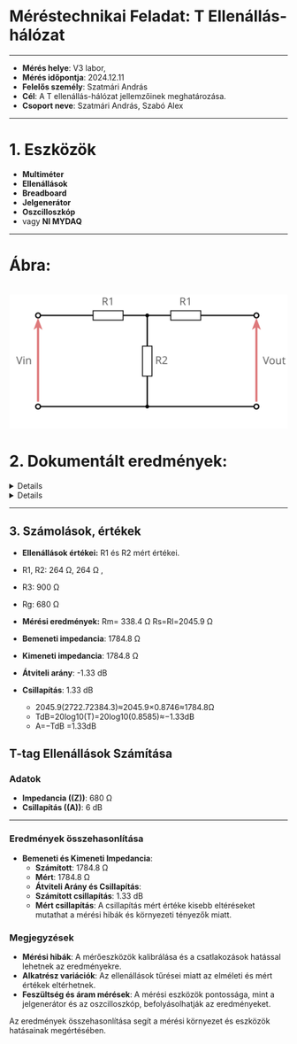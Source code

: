 # Méréstechnikai Feladat: T Ellenállás-hálózat
---

- **Mérés helye**: V3 labor,
- **Mérés időpontja**: 2024.12.11
- **Felelős személy**: Szatmári András
- **Cél**: A T ellenállás-hálózat jellemzőinek meghatározása.
- **Csoport neve**: Szatmári András, Szabó Alex
---

# 1. Eszközök

- **Multiméter**
- **Ellenállások**
- **Breadboard**
- **Jelgenerátor**
- **Oszcilloszkóp**
- vagy **NI MYDAQ**

---

# Ábra: 

<br>
<img src="https://raw.githubusercontent.com/1SzatmariAndras6/TAVKOZLES/5e951d5149058ee1226aa7e69a42019efbca4d91/JEGYZOKONYV/01%20-%20T%20m%C3%A9r%C3%A9si%20feladat/attenuator-resistive-t-section-pad.svg">

# 2. Dokumentált eredmények:

  <details> 
<br>
<img src="https://raw.githubusercontent.com/1SzatmariAndras6/TAVKOZLES/refs/heads/main/JEGYZOKONYV/01.%20-%20T%20m%C3%A9r%C3%A9si%20feladat/K%C3%A9perny%C5%91k%C3%A9p%202024-12-11%20090144.png">
  </details>
  <details> 
<br>
<img src="https://raw.githubusercontent.com/1SzatmariAndras6/TAVKOZLES/refs/heads/main/JEGYZOKONYV/01.%20-%20T%20m%C3%A9r%C3%A9si%20feladat/K%C3%A9perny%C5%91k%C3%A9p%202024-12-11%20094633.png">
   </details>

    
---
    
## 3. Számolások, értékek

- **Ellenállások értékei:** R1 és R2 mért értékei.
- R1, R2: 264 Ω, 264 Ω ,
- R3: 900 Ω
- Rg: 680 Ω
  
- **Mérési eredmények:**
 Rm=  338.4 Ω
 Rs=Rl=2045.9 Ω
- **Bemeneti impedancia**: 1784.8 Ω  
- **Kimeneti impedancia**: 1784.8 Ω  
- **Átviteli arány**: -1.33 dB  
- **Csillapítás**: 1.33 dB
  - 2045.9(2722.72384.3)≈2045.9×0.8746≈1784.8Ω
  - TdB=20log10(T)=20log10(0.8585)≈−1.33dB
  - A=−TdB =1.33dB
  
## T-tag Ellenállások Számítása

### Adatok
- **Impedancia (\(Z\))**: 680 Ω
- **Csillapítás (\(A\))**: 6 dB

---
    
### Eredmények összehasonlítása

- **Bemeneti és Kimeneti Impedancia**:
  - **Számított**: 1784.8 Ω
  - **Mért**: 1784.8 Ω
  - **Átviteli Arány és Csillapítás**:
  - **Számított csillapítás**: 1.33 dB
  - **Mért csillapítás**: A csillapítás mért értéke kisebb eltéréseket mutathat a mérési hibák és környezeti tényezők miatt.

### Megjegyzések
- **Mérési hibák**: A mérőeszközök kalibrálása és a csatlakozások hatással lehetnek az eredményekre.
- **Alkatrész variációk**: Az ellenállások tűrései miatt az elméleti és mért értékek eltérhetnek.
- **Feszültség és áram mérések**: A mérési eszközök pontossága, mint a jelgenerátor és az oszcilloszkóp, befolyásolhatják az eredményeket.

Az eredmények összehasonlítása segít a mérési környezet és eszközök hatásainak megértésében.
